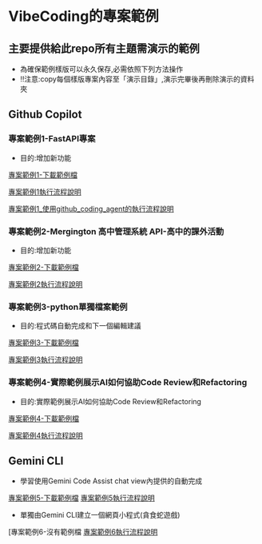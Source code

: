 # VibeCoding的專案範例

## 主要提供給此repo所有主題需演示的範例

- 為確保範例樣版可以永久保存,必需依照下列方法操作
- ‼️注意:copy每個樣版專案內容至「演示目錄」,演示完畢後再刪除演示的資料夾

## Github Copilot
### 專案範例1-FastAPI專案


- 目的:增加新功能

[專案範例1-下載範例檔](./專案範例1)

[專案範例1執行流程說明](./專案範例1操作流程.md)

[專案範例1_使用github_coding_agent的執行流程說明](./專案範到1操作流程_使用github_coding_agent.md)

	
### 專案範例2-Mergington 高中管理系統 API-高中的課外活動

- 目的:增加新功能

[專案範例2-下載範例檔](./專案範例2)

[專案範例2執行流程說明](./專案範例2操作流程.md)

### 專案範例3-python單獨檔案範例

- 目的:程式碼自動完成和下一個編輯建議

[專案範例3-下載範例檔](./專案範例3)

[專案範例3執行流程說明](./專案範例3操作流程.md)

### 專案範例4-實際範例展示AI如何協助Code Review和Refactoring

- 目的:實際範例展示AI如何協助Code Review和Refactoring

[專案範例4-下載範例檔](./專案範例4)

[專案範例4執行流程說明](./專案範例4操作流程.md)


## Gemini CLI
- 學習使用Gemini Code Assist chat view內提供的自動完成

[專案範例5-下載範例檔](./專案範例5)
[專案範例5執行流程說明](./專案範例5操作流程.md)

- 單獨由Gemini CLI建立一個網頁小程式(貪食蛇遊戲)

[專案範例6-沒有範例檔
[專案範例6執行流程說明](./專案範例6操作流程.md)



	





